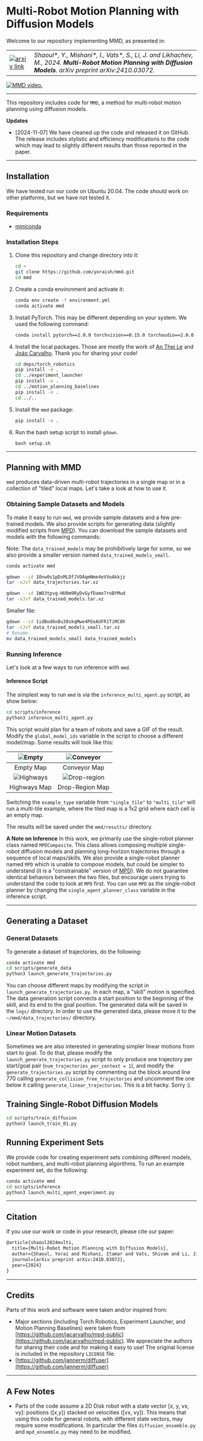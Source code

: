 # Multi-Robot Motion Planning with Diffusion Models

Welcome to our repository implementing MMD, as presented in:

<table style="border: none;">
<tr>
<td style="vertical-align: middle; border: none;">
  <a href="https://arxiv.org/abs/2410.03072">
    <img src="https://img.shields.io/badge/arxiv-%23B31B1B.svg?&style=for-the-badge&logo=arxiv&logoColor=white" alt="arxiv link">
  </a>
</td>
<td style="vertical-align: middle; border: none;">
  <i>Shaoul*, Y., Mishani*, I., Vats*, S., Li, J. and Likhachev, M., 2024. <strong>Multi-Robot Motion Planning with Diffusion Models</strong>. arXiv preprint arXiv:2410.03072.</i>
</td>
</tr>
</table>

[![MMD video.](media/mmd_youtube.png)](https://www.youtube.com/watch?v=GDXzmoE-1D4&ab_channel=yoraish)

---
This repository includes code for `MMD`, a method for multi-robot motion planning using diffusion models.

**Updates**
- [2024-11-07] We have cleaned up the code and released it on GitHub. The release includes stylistic and efficiency modifications to the code which may lead to slightly different results than those reported in the paper.


---
## Installation
We have tested run our code on Ubuntu 20.04. The code _should_ work on other platforms, but we have not tested it.

### Requirements
- [miniconda](https://docs.conda.io/projects/miniconda/en/latest/index.html)

### Installation Steps
1. Clone this repository and change directory into it:
    ```bash
    cd ~
    git clone https://github.com/yoraish/mmd.git
    cd mmd
    ```
2. Create a conda environment and activate it:
    ```bash
    conda env create -f environment.yml
    conda activate mmd
    ```
3. Install PyTorch. This may be different depending on your system. We used the following command:
    ```bash
   conda install pytorch==2.0.0 torchvision==0.15.0 torchaudio==2.0.0 pytorch-cuda=11.8 -c pytorch -c nvidia
    ```
4. Install the local packages. Those are mostly the work of [An Thei Le](https://github.com/anindex) and [João Carvalho](https://github.com/jacarvalho). Thank you for sharing your code!
    ```bash
   cd deps/torch_robotics
   pip install -e .
   cd ../experiment_launcher
   pip install -e .
   cd ../motion_planning_baselines
   pip install -e .
   cd ../..
   ```
5. Install the `mmd` package:
    ```bash
    pip install -e .
    ```
6. Run the bash setup script to install `gdown`.  
    ```
    bash setup.sh
    ```

---
## Planning with MMD
`mmd` produces data-driven multi-robot trajectories in a single map or in a collection of "tiled" local maps. Let's take a look at how to use it.
### Obtaining Sample Datasets and Models
To make it easy to run `mmd`, we provide sample datasets and a few pre-trained models. We also provide scripts for generating data (slightly modified scripts from [MPD](https://github.com/jacarvalho/mpd-public)). You can download the sample datasets and models with the following commands:

Note: The `data_trained_models` may be prohibitively large for some, so we also provide a smaller version named `data_trained_models_small`.

```bash
conda activate mmd
```

```bash
gdown --id 1Onw0s1pDsMLDfJVOAqmNme4eVVoAkkjz
tar -xJvf data_trajectories.tar.xz

gdown --id 1WO3tpvg-HU0m9RyDvGyfDamo7roBYMud
tar -xJvf data_trained_models.tar.xz
```

Smaller file:
```bash
gdown --id 1idBod6n8u38skqMwe4PEeAUFR1TiMC8h
tar -xJvf data_trained_models_small.tar.xz
# Rename.
mv data_trained_models_small data_trained_models
```

### Running Inference
Let's look at a few ways to run inference with `mmd`.  

#### Inference Script
The simplest way to run `mmd` is via the `inference_multi_agent.py` script, as show below:

```bash
cd scripts/inference
python3 inference_multi_agent.py
```

This script would plan for a team of robots and save a GIF of the result. Modify the `global_model_ids` variable in the script to choose a different model/map. Some results will look like this:

|   ![Empty](media/mmd_six_circle.gif)    |    ![Conveyor](media/mmd_six_conveyor.gif)    |
|:---------------------------------------:|:---------------------------------------------:|
|                Empty Map                |                 Conveyor Map                  |
| ![Highways](media/mmd_ten_highways.gif) | ![Drop-region](media/mmd_five_dropregion.gif) |
|              Highways Map               |                Drop-Region Map                |



Switching the `example_type` variable from `"single_tile"` to `"multi_tile"` will run a multi-tile example, where the tiled map is a 1x2 grid where each cell is an empty map.

[//]: # (<img src="media/mmd_four_1x2.gif" alt="Inference GIF" style="max-width: 300px;">)


The results will be saved under the `mmd/results/` directory.

**A Note on Inference**
In this work, we primarily use the single-robot planner class named `MPDComposite`. This class allows composing multiple single-robot diffusion models and planning long-horizon trajectories through a sequence of local maps/skills. We also provide a single-robot planner named `MPD` which is unable to compose models, but could be simpler to understand (it is a "constrainable" version of [MPD](https://github.com/jacarvalho/mpd-public)). We do not guarantee identical behaviors between the two files, but encourage users trying to understand the code to look at `MPD` first. You can use `MPD` as the single-robot planner by changing the `single_agent_planner_class` variable in the inference script. 


---

## Generating a Dataset
### General Datasets
To generate a dataset of trajectories, do the following:
```bash 
conda activate mmd
cd scripts/generate_data
python3 launch_generate_trajectories.py
```
You can choose different maps by modifying the script in `launch_generate_trajectories.py`. In each map, a "skill" motion is specified. The data generation script connects a start position to the beginning of the skill, and its end to the goal position.
The generated data will be saved in the `logs/` directory. In order to use the generated data, please move it to the `~/mmd/data_trajectories/` directory.

### Linear Motion Datasets
Sometimes we are also interested in generating simpler linear motions from start to goal. To do that, please modify the `launch_generate_trajectories.py` script to only produce one trajectory per start/goal pair (`num_trajectories_per_context = 1`), and modify the 
`generate_trajectories.py` script by commenting out the block around line 770 calling `generate_collision_free_trajectories` and uncomment the one below it calling `generate_linear_trajectories`. This is a bit hacky. Sorry :).

## Training Single-Robot Diffusion Models
```bash
cd scripts/train_diffusion
python3 launch_train_01.py
```

## Running Experiment Sets
We provide code for creating experiment sets combining different models, robot numbers, and  multi-robot planning algorithms. To run an example experiment set, do the following:
```bash
conda activate mmd
cd scripts/inference
python3 launch_multi_agent_experiment.py
```

---
## Citation

If you use our work or code in your research, please cite our paper:
```latex
@article{shaoul2024multi,
  title={Multi-Robot Motion Planning with Diffusion Models},
  author={Shaoul, Yorai and Mishani, Itamar and Vats, Shivam and Li, Jiaoyang and Likhachev, Maxim},
  journal={arXiv preprint arXiv:2410.03072},
  year={2024}
}
```

---
## Credits

Parts of this work and software were taken and/or inspired from:
- Major sections (including Torch Robotics, Experiment Launcher, and Motion Planning Baselines) were taken from [https://github.com/jacarvalho/mpd-public](https://github.com/jacarvalho/mpd-public). We appreciate the authors for sharing their code and for making it easy to use! The original license is included in the repository `LICENSE` file.
- [https://github.com/jannerm/diffuser](https://github.com/jannerm/diffuser)

---
## A Few Notes 
* Parts of the code assume a 2D Disk robot with a state vector [x, y, vx, vy]: positions ([x,y]) stacked on velocities ([vx, vy]). This means that using this code for general robots, with different state vectors, may require some modifications. In particular the files `diffusion_ensemble.py` and `mpd_ensemble.py` may need to be modified.
